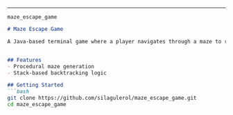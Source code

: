 
---

`maze_escape_game`

```markdown
# Maze Escape Game

A Java-based terminal game where a player navigates through a maze to reach the goal.


## Features
- Procedural maze generation
- Stack-based backtracking logic

## Getting Started
```bash
git clone https://github.com/silagulerol/maze_escape_game.git
cd maze_escape_game
